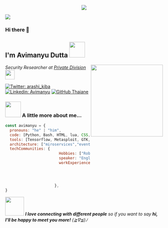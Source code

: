 <p align="center">
  <img src="https://user-images.githubusercontent.com/54982599/132980243-6d66b60d-9172-47d7-b640-5b1ed03c4891.png" />
</p>

![](https://komarev.com/ghpvc/?username=Abhimanyu8)
### Hi there 👋
<h2> I'm Avimanyu Dutta <img src="https://media.giphy.com/media/S8kcDWOvua4l6lJ0Az/source.gif" width="50"></h2>
<img align='right' src="https://media.giphy.com/media/ZVik7pBtu9dNS/giphy.gif" width="230">
<p><em>Security Researcher at <a href="https://www.privatedivision.com/">Private Division</a><img src="https://media.giphy.com/media/WUlplcMpOCEmTGBtBW/giphy.gif" width="30"> 
</em></p>

[![Twitter: arashi_kiba](https://img.shields.io/twitter/follow/arashi_kiba?style=social)](https://twitter.com/arashi_kiba)
[![Linkedin: Avimanyu](https://img.shields.io/badge/-Avimanyu_Dutta-blue?style=flat-square&logo=Linkedin&logoColor=white&link=https://www.linkedin.com/in/avimanyu-dutta-shell-wizard)](https://www.linkedin.com/in/avimanyu-dutta-shell-wizard/)
[![GitHub Thaiane](https://img.shields.io/github/followers/Abhimanyu8?label=follow&style=social)](https://github.com/Abhimanyu8)


### <img src="https://media.giphy.com/media/VgCDAzcKvsR6OM0uWg/giphy.gif" width="50"> A little more about me...  

```javascript
const avimanyu = {
  pronouns: "he" | "him",
  code: [Python, Bash, HTML, lua, CSS, SQL, C, Micro/Circuit python],
  tools: [Tensorflow, Metasploit, GTK, Jupyter, burp-suite , nmap ],
  architecture: ["miroservices","event-driven", "design system pattern", "behavior-driven-development",],
  techCommunities: {
                        Hobbies: ["Robotics","Piano", "Animeヾ(≧▽≦*)o"],
                        speaker: "English/Hindi/Japanese",
                        workExperiences: [{companyName:"Uber", role:"Security analyst"},
                                          {companyName:"KDE", role:"Summer trainee"},]


                                           
                      },
}
```

<img src="https://media.giphy.com/media/LnQjpWaON8nhr21vNW/giphy.gif" width="60"> <em><b>I love connecting with different people</b> so if you want to say <b>hi, I'll be happy to meet you more!</b> (≧∇≦)ﾉ</em>


<!---
- 👋 Hello There !
- 👀 I’m interested in ...
- 🌱 I’m currently learning ...
- 💞️ I’m looking to collaborate on ...
- 📫 How to reach me ...
--->

<!---
Abhimanyu8/Abhimanyu8 is a ✨ special ✨ repository because its `README.md` (this file) appears on your GitHub profile.
You can click the Preview link to take a look at your changes.
--->
